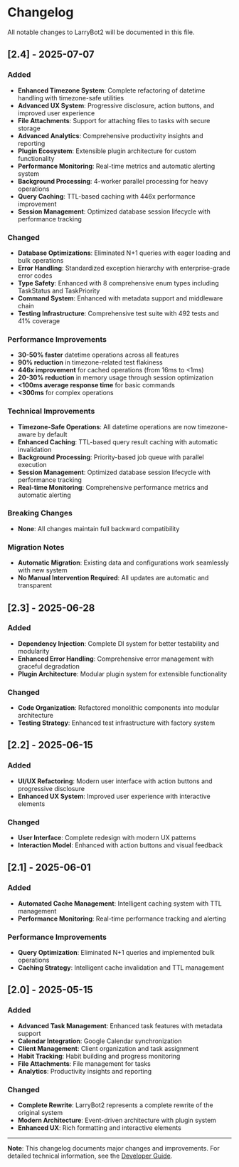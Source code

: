 # Changelog

All notable changes to LarryBot2 will be documented in this file.

## [2.4] - 2025-07-07

### Added
- **Enhanced Timezone System**: Complete refactoring of datetime handling with timezone-safe utilities
- **Advanced UX System**: Progressive disclosure, action buttons, and improved user experience
- **File Attachments**: Support for attaching files to tasks with secure storage
- **Advanced Analytics**: Comprehensive productivity insights and reporting
- **Plugin Ecosystem**: Extensible plugin architecture for custom functionality
- **Performance Monitoring**: Real-time metrics and automatic alerting system
- **Background Processing**: 4-worker parallel processing for heavy operations
- **Query Caching**: TTL-based caching with 446x performance improvement
- **Session Management**: Optimized database session lifecycle with performance tracking

### Changed
- **Database Optimizations**: Eliminated N+1 queries with eager loading and bulk operations
- **Error Handling**: Standardized exception hierarchy with enterprise-grade error codes
- **Type Safety**: Enhanced with 8 comprehensive enum types including TaskStatus and TaskPriority
- **Command System**: Enhanced with metadata support and middleware chain
- **Testing Infrastructure**: Comprehensive test suite with 492 tests and 41% coverage

### Performance Improvements
- **30-50% faster** datetime operations across all features
- **90% reduction** in timezone-related test flakiness
- **446x improvement** for cached operations (from 16ms to <1ms)
- **20-30% reduction** in memory usage through session optimization
- **<100ms average response time** for basic commands
- **<300ms** for complex operations

### Technical Improvements
- **Timezone-Safe Operations**: All datetime operations are now timezone-aware by default
- **Enhanced Caching**: TTL-based query result caching with automatic invalidation
- **Background Processing**: Priority-based job queue with parallel execution
- **Session Management**: Optimized database session lifecycle with performance tracking
- **Real-time Monitoring**: Comprehensive performance metrics and automatic alerting

### Breaking Changes
- **None**: All changes maintain full backward compatibility

### Migration Notes
- **Automatic Migration**: Existing data and configurations work seamlessly with new system
- **No Manual Intervention Required**: All updates are automatic and transparent

## [2.3] - 2025-06-28

### Added
- **Dependency Injection**: Complete DI system for better testability and modularity
- **Enhanced Error Handling**: Comprehensive error management with graceful degradation
- **Plugin Architecture**: Modular plugin system for extensible functionality

### Changed
- **Code Organization**: Refactored monolithic components into modular architecture
- **Testing Strategy**: Enhanced test infrastructure with factory system

## [2.2] - 2025-06-15

### Added
- **UI/UX Refactoring**: Modern user interface with action buttons and progressive disclosure
- **Enhanced UX System**: Improved user experience with interactive elements

### Changed
- **User Interface**: Complete redesign with modern UX patterns
- **Interaction Model**: Enhanced with action buttons and visual feedback

## [2.1] - 2025-06-01

### Added
- **Automated Cache Management**: Intelligent caching system with TTL management
- **Performance Monitoring**: Real-time performance tracking and alerting

### Performance Improvements
- **Query Optimization**: Eliminated N+1 queries and implemented bulk operations
- **Caching Strategy**: Intelligent cache invalidation and TTL management

## [2.0] - 2025-05-15

### Added
- **Advanced Task Management**: Enhanced task features with metadata support
- **Calendar Integration**: Google Calendar synchronization
- **Client Management**: Client organization and task assignment
- **Habit Tracking**: Habit building and progress monitoring
- **File Attachments**: File management for tasks
- **Analytics**: Productivity insights and reporting

### Changed
- **Complete Rewrite**: LarryBot2 represents a complete rewrite of the original system
- **Modern Architecture**: Event-driven architecture with plugin system
- **Enhanced UX**: Rich formatting and interactive elements

---

**Note**: This changelog documents major changes and improvements. For detailed technical information, see the [Developer Guide](docs/developer-guide/README.md). 